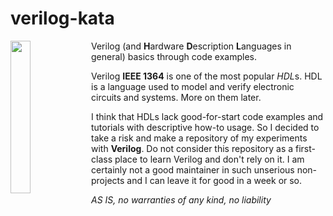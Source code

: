 # verilog-kata

<img align="left" width="25%" src="https://i.imgur.com/UJjh27X.jpg">

Verilog (and **H**ardware **D**escription **L**anguages in general) basics through code examples.

Verilog **IEEE 1364** is one of the most popular *HDL*s. HDL is a language used to model and verify electronic circuits and systems. More on them later.

I think that HDLs lack good-for-start code examples and tutorials with descriptive how-to usage. So I decided to take a risk and make a repository of my experiments with **Verilog**. Do not consider this repository as a first-class place to learn Verilog and don't rely on it. I am certainly not a good maintainer in such unserious non-projects and I can leave it for good in a week or so.

*AS IS, no warranties of any kind, no liability*
